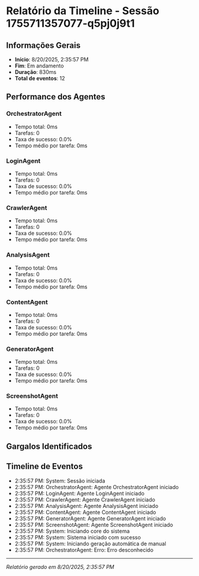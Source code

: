 
# Relatório da Timeline - Sessão 1755711357077-q5pj0j9t1

## Informações Gerais
- **Início**: 8/20/2025, 2:35:57 PM
- **Fim**: Em andamento
- **Duração**: 830ms
- **Total de eventos**: 12

## Performance dos Agentes
### OrchestratorAgent
- Tempo total: 0ms
- Tarefas: 0
- Taxa de sucesso: 0.0%
- Tempo médio por tarefa: 0ms

### LoginAgent
- Tempo total: 0ms
- Tarefas: 0
- Taxa de sucesso: 0.0%
- Tempo médio por tarefa: 0ms

### CrawlerAgent
- Tempo total: 0ms
- Tarefas: 0
- Taxa de sucesso: 0.0%
- Tempo médio por tarefa: 0ms

### AnalysisAgent
- Tempo total: 0ms
- Tarefas: 0
- Taxa de sucesso: 0.0%
- Tempo médio por tarefa: 0ms

### ContentAgent
- Tempo total: 0ms
- Tarefas: 0
- Taxa de sucesso: 0.0%
- Tempo médio por tarefa: 0ms

### GeneratorAgent
- Tempo total: 0ms
- Tarefas: 0
- Taxa de sucesso: 0.0%
- Tempo médio por tarefa: 0ms

### ScreenshotAgent
- Tempo total: 0ms
- Tarefas: 0
- Taxa de sucesso: 0.0%
- Tempo médio por tarefa: 0ms

## Gargalos Identificados


## Timeline de Eventos
- 2:35:57 PM: System: Sessão iniciada
- 2:35:57 PM: OrchestratorAgent: Agente OrchestratorAgent iniciado
- 2:35:57 PM: LoginAgent: Agente LoginAgent iniciado
- 2:35:57 PM: CrawlerAgent: Agente CrawlerAgent iniciado
- 2:35:57 PM: AnalysisAgent: Agente AnalysisAgent iniciado
- 2:35:57 PM: ContentAgent: Agente ContentAgent iniciado
- 2:35:57 PM: GeneratorAgent: Agente GeneratorAgent iniciado
- 2:35:57 PM: ScreenshotAgent: Agente ScreenshotAgent iniciado
- 2:35:57 PM: System: Iniciando core do sistema
- 2:35:57 PM: System: Sistema iniciado com sucesso
- 2:35:57 PM: System: Iniciando geração automática de manual
- 2:35:57 PM: OrchestratorAgent: Erro: Erro desconhecido

---
*Relatório gerado em 8/20/2025, 2:35:57 PM*
